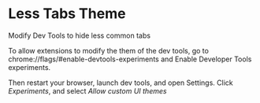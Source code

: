 # Less Tabs Theme

Modify Dev Tools to hide less common tabs

To allow extensions to modify the them of the dev tools, go to chrome://flags/#enable-devtools-experiments and Enable Developer Tools experiments.

Then restart your browser, launch dev tools, and open Settings. Click *Experiments*, and select *Allow custom UI themes*